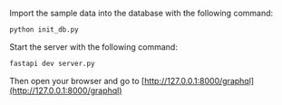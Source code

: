 
Import the sample data into the database with the following command:

```bash
python init_db.py
```

Start the server with the following command:

```bash
fastapi dev server.py
```

Then open your browser and go to [http://127.0.0.1:8000/graphql](http://127.0.0.1:8000/graphql)